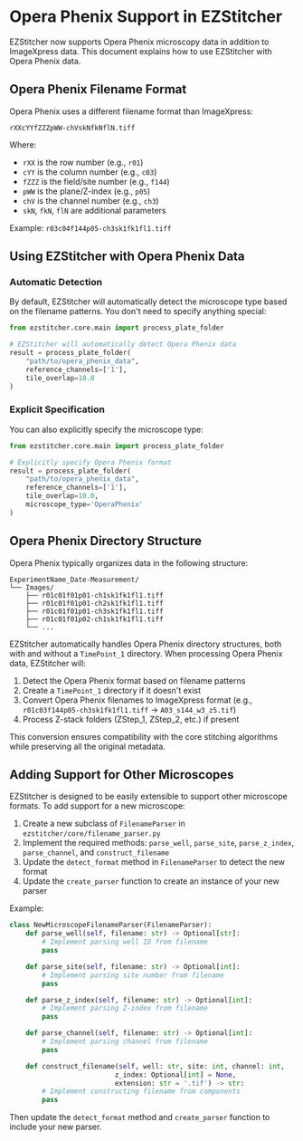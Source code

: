 # Opera Phenix Support in EZStitcher

EZStitcher now supports Opera Phenix microscopy data in addition to ImageXpress data. This document explains how to use EZStitcher with Opera Phenix data.

## Opera Phenix Filename Format

Opera Phenix uses a different filename format than ImageXpress:

```
rXXcYYfZZZpWW-chVskNfkNflN.tiff
```

Where:
- `rXX` is the row number (e.g., `r01`)
- `cYY` is the column number (e.g., `c03`)
- `fZZZ` is the field/site number (e.g., `f144`)
- `pWW` is the plane/Z-index (e.g., `p05`)
- `chV` is the channel number (e.g., `ch3`)
- `skN`, `fkN`, `flN` are additional parameters

Example: `r03c04f144p05-ch3sk1fk1fl1.tiff`

## Using EZStitcher with Opera Phenix Data

### Automatic Detection

By default, EZStitcher will automatically detect the microscope type based on the filename patterns. You don't need to specify anything special:

```python
from ezstitcher.core.main import process_plate_folder

# EZStitcher will automatically detect Opera Phenix data
result = process_plate_folder(
    "path/to/opera_phenix_data",
    reference_channels=['1'],
    tile_overlap=10.0
)
```

### Explicit Specification

You can also explicitly specify the microscope type:

```python
from ezstitcher.core.main import process_plate_folder

# Explicitly specify Opera Phenix format
result = process_plate_folder(
    "path/to/opera_phenix_data",
    reference_channels=['1'],
    tile_overlap=10.0,
    microscope_type='OperaPhenix'
)
```

## Opera Phenix Directory Structure

Opera Phenix typically organizes data in the following structure:

```
ExperimentName_Date-Measurement/
└── Images/
    ├── r01c01f01p01-ch1sk1fk1fl1.tiff
    ├── r01c01f01p01-ch2sk1fk1fl1.tiff
    ├── r01c01f01p01-ch3sk1fk1fl1.tiff
    ├── r01c01f01p02-ch1sk1fk1fl1.tiff
    └── ...
```

EZStitcher automatically handles Opera Phenix directory structures, both with and without a `TimePoint_1` directory. When processing Opera Phenix data, EZStitcher will:

1. Detect the Opera Phenix format based on filename patterns
2. Create a `TimePoint_1` directory if it doesn't exist
3. Convert Opera Phenix filenames to ImageXpress format (e.g., `r01c03f144p05-ch3sk1fk1fl1.tiff` → `A03_s144_w3_z5.tif`)
4. Process Z-stack folders (ZStep_1, ZStep_2, etc.) if present

This conversion ensures compatibility with the core stitching algorithms while preserving all the original metadata.

## Adding Support for Other Microscopes

EZStitcher is designed to be easily extensible to support other microscope formats. To add support for a new microscope:

1. Create a new subclass of `FilenameParser` in `ezstitcher/core/filename_parser.py`
2. Implement the required methods: `parse_well`, `parse_site`, `parse_z_index`, `parse_channel`, and `construct_filename`
3. Update the `detect_format` method in `FilenameParser` to detect the new format
4. Update the `create_parser` function to create an instance of your new parser

Example:

```python
class NewMicroscopeFilenameParser(FilenameParser):
    def parse_well(self, filename: str) -> Optional[str]:
        # Implement parsing well ID from filename
        pass

    def parse_site(self, filename: str) -> Optional[int]:
        # Implement parsing site number from filename
        pass

    def parse_z_index(self, filename: str) -> Optional[int]:
        # Implement parsing Z-index from filename
        pass

    def parse_channel(self, filename: str) -> Optional[int]:
        # Implement parsing channel from filename
        pass

    def construct_filename(self, well: str, site: int, channel: int,
                          z_index: Optional[int] = None,
                          extension: str = '.tif') -> str:
        # Implement constructing filename from components
        pass
```

Then update the `detect_format` method and `create_parser` function to include your new parser.
